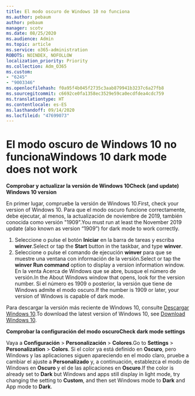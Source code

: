 ```yaml
---
title: El modo oscuro de Windows 10 no funciona
ms.author: pebaum
author: pebaum
manager: scotv
ms.date: 08/25/2020
ms.audience: Admin
ms.topic: article
ms.service: o365-administration
ROBOTS: NOINDEX, NOFOLLOW
localization_priority: Priority
ms.collection: Adm_O365
ms.custom:
- "6245"
- "9003346"
ms.openlocfilehash: f0a95f4b045f2735c3aab879941b3237c6a27fb8
ms.sourcegitcommit: c6692ce0fa1358ec3529e59ca0ecdfdea4cdc759
ms.translationtype: HT
ms.contentlocale: es-ES
ms.lasthandoff: 09/14/2020
ms.locfileid: "47699073"
---
```

# <a name="windows-10-dark-mode-does-not-work"></a><span data-ttu-id="c81a4-102">El modo oscuro de Windows 10 no funciona</span><span class="sxs-lookup"><span data-stu-id="c81a4-102">Windows 10 dark mode does not work</span></span>

<span data-ttu-id="c81a4-103">**Comprobar y actualizar la versión de Windows 10**</span><span class="sxs-lookup"><span data-stu-id="c81a4-103">**Check (and update) Windows 10 version**</span></span>

<span data-ttu-id="c81a4-104">En primer lugar, compruebe la versión de Windows 10.</span><span class="sxs-lookup"><span data-stu-id="c81a4-104">First, check your version of Windows 10.</span></span> <span data-ttu-id="c81a4-105">Para que el modo oscuro funcione correctamente, debe ejecutar, al menos, la actualización de noviembre de 2019, también conocida como versión "1909".</span><span class="sxs-lookup"><span data-stu-id="c81a4-105">You must run at least the November 2019 update (also known as version “1909”) for dark mode to work correctly.</span></span>  

1. <span data-ttu-id="c81a4-106">Seleccione o pulse el botón **Iniciar** en la barra de tareas y escriba **winver**.</span><span class="sxs-lookup"><span data-stu-id="c81a4-106">Select or tap the **Start** button in the taskbar, and type  **winver**.</span></span> 
2. <span data-ttu-id="c81a4-107">Seleccione o pulse el comando de ejecución **winver** para que se muestre una ventana con información de la versión.</span><span class="sxs-lookup"><span data-stu-id="c81a4-107">Select or tap the **winver Run command** option to display a version information window.</span></span>
    <span data-ttu-id="c81a4-108">En la venta Acerca de Windows que se abre, busque el número de versión.</span><span class="sxs-lookup"><span data-stu-id="c81a4-108">In the About Windows window that opens, look for the version number.</span></span> <span data-ttu-id="c81a4-109">Si el número es 1909 o posterior, la versión que tiene de Windows admite el modo oscuro.</span><span class="sxs-lookup"><span data-stu-id="c81a4-109">If the number is 1909 or later, your version of Windows is capable of dark mode.</span></span>

<span data-ttu-id="c81a4-110">Para descargar la versión más reciente de Windows 10, consulte [Descargar Windows 10](https://www.microsoft.com/software-download/windows10).</span><span class="sxs-lookup"><span data-stu-id="c81a4-110">To download the latest version of Windows 10, see [Download Windows 10](https://www.microsoft.com/software-download/windows10).</span></span>

<span data-ttu-id="c81a4-111">**Comprobar la configuración del modo oscuro**</span><span class="sxs-lookup"><span data-stu-id="c81a4-111">**Check dark mode settings**</span></span>

<span data-ttu-id="c81a4-112">Vaya a **Configuración** > **Personalización** > **Colores**.</span><span class="sxs-lookup"><span data-stu-id="c81a4-112">Go to **Settings** > **Personalization** > **Colors**.</span></span> <span data-ttu-id="c81a4-113">Si el color ya está definido en **Oscuro**, pero Windows y las aplicaciones siguen apareciendo en el modo claro, pruebe a cambiar el ajuste a **Personalizado** y, a continuación, establezca el modo de Windows en **Oscuro** y el de las aplicaciones en **Oscuro**.</span><span class="sxs-lookup"><span data-stu-id="c81a4-113">If the color is already set to  **Dark** but Windows and apps still display in light mode, try changing the setting to  **Custom**, and then set Windows mode to **Dark** and App mode to **Dark**.</span></span>